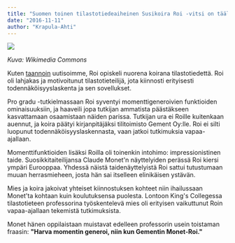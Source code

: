 ```yaml
---
title: "Suomen toinen tilastotiedeaiheinen Susikoira Roi -vitsi on täällä!"
date: "2016-11-11"
author: "Krapula-Ahti"
---
```


![](https://upload.wikimedia.org/wikipedia/commons/2/2b/German_Shepherd_Dog_black_and_red.jpg)

_Kuva: Wikimedia Commons_

Kuten [taannoin](../2016-04-15-suomen-ensimmainen-tilastotiedeaiheinen-susikoira-roi-vitsi-on-taalla/) uutisoimme, Roi opiskeli nuorena koirana tilastotiedettä. Roi oli lahjakas ja motivoitunut tilastotieteilijä, jota kiinnosti erityisesti todennäköisyyslaskenta ja sen sovellukset.

Pro gradu -tutkielmassaan Roi syventyi momenttigeneroivien funktioiden ominaisuuksiin, ja haaveili jopa tutkijan ammatista päästäkseen kasvattamaan osaamistaan näiden parissa. Tutkijan ura ei Roille kuitenkaan auennut, ja koira päätyi kirjanpitäjäksi tilitoimisto Gement Oy:lle. Roi ei silti luopunut todennäköisyyslaskennasta, vaan jatkoi tutkimuksia vapaa-ajallaan.

Momenttifunktioiden lisäksi Roilla oli toinenkin intohimo: impressionistinen taide. Suosikkitaiteilijansa Claude Monet'n näyttelyiden perässä Roi kiersi ympäri Eurooppaa. Yhdessä näistä taidenäyttelyistä Roi sattui tutustumaan muuan herrasmieheen, josta hän sai itselleen elinikäisen ystävän.

Mies ja koira jakoivat yhteiset kiinnostuksen kohteet niin ihailussaan Monet'ta kohtaan kuin koulutuksensa puolesta. Lontoon King's Collegessa tilastotieteen professorina työskentelevä mies oli erityisen vaikuttunut Roin vapaa-ajallaan tekemistä tutkimuksista.

Monet hänen oppilaistaan muistavat edelleen professorin usein toistaman fraasin: **"Harva momentin generoi, niin kun Gementin Monet-Roi."**
